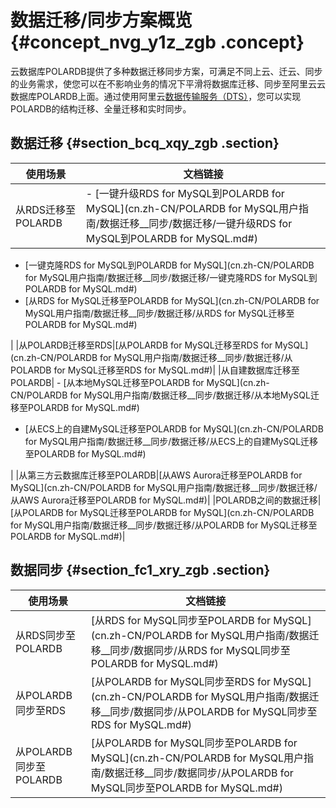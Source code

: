 # 数据迁移/同步方案概览 {#concept_nvg_y1z_zgb .concept}

云数据库POLARDB提供了多种数据迁移同步方案，可满足不同上云、迁云、同步的业务需求，使您可以在不影响业务的情况下平滑将数据库迁移、同步至阿里云云数据库POLARDB上面。通过使用阿里云[数据传输服务（DTS）](https://help.aliyun.com/document_detail/26592.html)，您可以实现POLARDB的结构迁移、全量迁移和实时同步。

## 数据迁移 {#section_bcq_xqy_zgb .section}

|使用场景|文档链接|
|----|----|
|从RDS迁移至POLARDB| -   [一键升级RDS for MySQL到POLARDB for MySQL](cn.zh-CN/POLARDB for MySQL用户指南/数据迁移__同步/数据迁移/一键升级RDS for MySQL到POLARDB for MySQL.md#)
-   [一键克隆RDS for MySQL到POLARDB for MySQL](cn.zh-CN/POLARDB for MySQL用户指南/数据迁移__同步/数据迁移/一键克隆RDS for MySQL到POLARDB for MySQL.md#)
-   [从RDS for MySQL迁移至POLARDB for MySQL](cn.zh-CN/POLARDB for MySQL用户指南/数据迁移__同步/数据迁移/从RDS for MySQL迁移至POLARDB for MySQL.md#)

 |
|从POLARDB迁移至RDS|[从POLARDB for MySQL迁移至RDS for MySQL](cn.zh-CN/POLARDB for MySQL用户指南/数据迁移__同步/数据迁移/从POLARDB for MySQL迁移至RDS for MySQL.md#)|
|从自建数据库迁移至POLARDB| -   [从本地MySQL迁移至POLARDB for MySQL](cn.zh-CN/POLARDB for MySQL用户指南/数据迁移__同步/数据迁移/从本地MySQL迁移至POLARDB for MySQL.md#)
-   [从ECS上的自建MySQL迁移至POLARDB for MySQL](cn.zh-CN/POLARDB for MySQL用户指南/数据迁移__同步/数据迁移/从ECS上的自建MySQL迁移至POLARDB for MySQL.md#)

 |
|从第三方云数据库迁移至POLARDB|[从AWS Aurora迁移至POLARDB for MySQL](cn.zh-CN/POLARDB for MySQL用户指南/数据迁移__同步/数据迁移/从AWS Aurora迁移至POLARDB for MySQL.md#)|
|POLARDB之间的数据迁移|[从POLARDB for MySQL迁移至POLARDB for MySQL](cn.zh-CN/POLARDB for MySQL用户指南/数据迁移__同步/数据迁移/从POLARDB for MySQL迁移至POLARDB for MySQL.md#)|

## 数据同步 {#section_fc1_xry_zgb .section}

|使用场景|文档链接|
|----|----|
|从RDS同步至POLARDB|[从RDS for MySQL同步至POLARDB for MySQL](cn.zh-CN/POLARDB for MySQL用户指南/数据迁移__同步/数据同步/从RDS for MySQL同步至POLARDB for MySQL.md#)|
|从POLARDB同步至RDS|[从POLARDB for MySQL同步至RDS for MySQL](cn.zh-CN/POLARDB for MySQL用户指南/数据迁移__同步/数据同步/从POLARDB for MySQL同步至RDS for MySQL.md#)|
|从POLARDB同步至POLARDB|[从POLARDB for MySQL同步至POLARDB for MySQL](cn.zh-CN/POLARDB for MySQL用户指南/数据迁移__同步/数据同步/从POLARDB for MySQL同步至POLARDB for MySQL.md#)|

